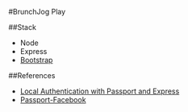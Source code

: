 #BrunchJog Play

##Stack
- Node
- Express
- [Bootstrap](http://getbootstrap.com/)

##References
- [Local Authentication with Passport and Express](http://mherman.org/blog/2015/01/31/local-authentication-with-passport-and-express-4/#.V3yX2DkrI_U)
- [Passport-Facebook](https://scotch.io/tutorials/easy-node-authentication-facebook)